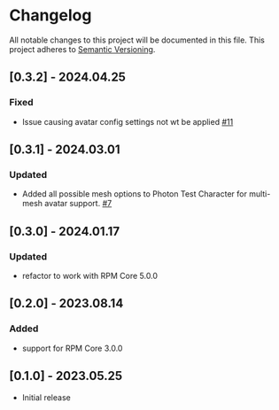 # Changelog

All notable changes to this project will be documented in this file.
This project adheres to [Semantic Versioning](http://semver.org/).

## [0.3.2] - 2024.04.25

### Fixed
- Issue causing avatar config settings not wt be applied [#11](https://github.com/readyplayerme/rpm-unity-sdk-photon-support/pull/11)

## [0.3.1] - 2024.03.01

### Updated
- Added all possible mesh options to Photon Test Character for multi-mesh avatar support. [#7](https://github.com/readyplayerme/rpm-unity-sdk-photon-support/pull/7)

## [0.3.0] - 2024.01.17

### Updated
- refactor to work with RPM Core 5.0.0

## [0.2.0] - 2023.08.14

### Added
- support for RPM Core 3.0.0

## [0.1.0] - 2023.05.25

- Initial release
